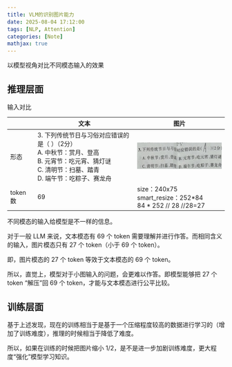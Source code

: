 ```yaml
---
title: VLM的识别图片能力
date: 2025-08-04 17:12:00
tags: [NLP, Attention]
categories: [Note]
mathjax: true
---
```


以模型视角对比不同模态输入的效果

<!-- more -->

## 推理层面

输入对比

|          | 文本                                                         | 图片                                                         |
| -------- | ------------------------------------------------------------ | ------------------------------------------------------------ |
| 形态     | 3. 下列传统节日与习俗对应错误的是（ ）（2分）<br/>A. 中秋节：赏月、登高 <br/>B. 元宵节：吃元宵、猜灯谜<br/>C. 清明节：扫墓、踏青<br/>D. 端午节：吃粽子、赛龙舟 | ![](https://raw.githubusercontent.com/wnma3mz/blog_posts/master/imgs/VLM/029038fc4c286a111609944bf60f2e14_200_433_305_75_240.jpg) |
| token 数 | 69                                                           | size：240x75 <br> smart_resize：252*84 <br>84 * 252 // 28 //28=27 |


不同模态的输入给模型是不一样的信息。

对于一般 LLM 来说，文本模态有 69 个 token 需要理解并进行作答。而相同含义的输入，图片模态只有 27 个 token（小于 69 个 token）。

即，图片模态的 27 个 token 等效于文本模态的 69 个 token。

所以，直觉上，模型对于小图输入的问题，会更难以作答。即模型能够把 27 个 token “解压”回 69 个 token，才能与文本模态进行公平比较。

## 训练层面

基于上述发现，现在的训练相当于是基于一个压缩程度较高的数据进行学习的（增加了训练难度），推理的时候相当于降低了难度。

所以，如果在训练的时候把图片缩小 1/2，是不是进一步加剧训练难度，更大程度“强化”模型学习知识。

